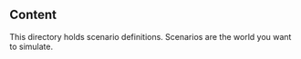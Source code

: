 ## Content

This directory holds scenario definitions. Scenarios are the world you want to simulate.